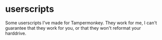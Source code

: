 # userscripts

Some userscripts I've made for Tampermonkey. They work for me, I can't guarantee that they work for you, or that they won't reformat your harddrive.

